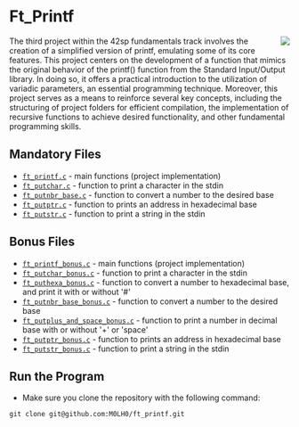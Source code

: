 <h1>Ft_Printf</h1>
<div>
  <img align="right" src="https://game.42sp.org.br/static/assets/achievements/ft_printfm.png"/>
  The third project within the 42sp fundamentals track involves the creation of a simplified version of printf, emulating some of its core features. This project centers on the development of a function that mimics the original behavior of the printf() function from the Standard Input/Output library. In doing so, it offers a practical introduction to the utilization of variadic parameters, an essential programming technique. Moreover, this project serves as a means to reinforce several key concepts, including the structuring of project folders for efficient compilation, the implementation of recursive functions to achieve desired functionality, and other fundamental programming skills.
</div>
<div>
  
## Mandatory Files
* [`ft_printf.c`](mandatory/src/ft_printf.c) - main functions (project implementation)
* [`ft_putchar.c`](mandatory/src/ft_putchar.c) - function to print a character in the stdin
* [`ft_putnbr_base.c`](mandatory/src/ft_putnbr_base.c) - function to convert a number to the desired base
* [`ft_putptr.c`](mandatory/src/ft_putptr.c) - function to prints an address in hexadecimal base
* [`ft_putstr.c`](mandatory/src/ft_putstr.c) - function to print a string in the stdin

## Bonus Files
* [`ft_printf_bonus.c`](bonus/src/ft_printf_bonus.c) - main functions (project implementation)
* [`ft_putchar_bonus.c`](bonus/src/ft_putchar_bonus.c) - function to print a character in the stdin
* [`ft_puthexa_bonus.c`](bonus/src/ft_puthexa_bonus.c) - function to convert a number to hexadecimal base, and print it with or without '#'
* [`ft_putnbr_base_bonus.c`](bonus/src/ft_putnbr_base_bonus.c) - function to convert a number to the desired base
* [`ft_putplus_and_space_bonus.c`](bonus/src/ft_putplus_and_space_bonus.c) - function to print a number in decimal base with or without '+' or 'space'
* [`ft_putptr_bonus.c`](bonus/src/ft_putptr_bonus.c) - function to prints an address in hexadecimal base
* [`ft_putstr_bonus.c`](bonus/src/ft_putstr_bonus.c) - function to print a string in the stdin
</div>

  <h2>Run the Program</h2>

  * Make sure you clone the repository with the following command:

```
git clone git@github.com:M0LH0/ft_printf.git
```

</div>

